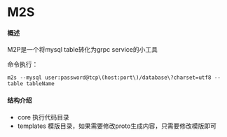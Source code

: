 # M2S

#### 概述

M2P是一个将mysql table转化为grpc service的小工具

命令执行：

    m2s --mysql user:password@tcp\(host:port\)/database\?charset=utf8 --table tableName

#### 结构介绍

- core 执行代码目录
- templates 模版目录，如果需要修改proto生成内容，只需要修改模版即可